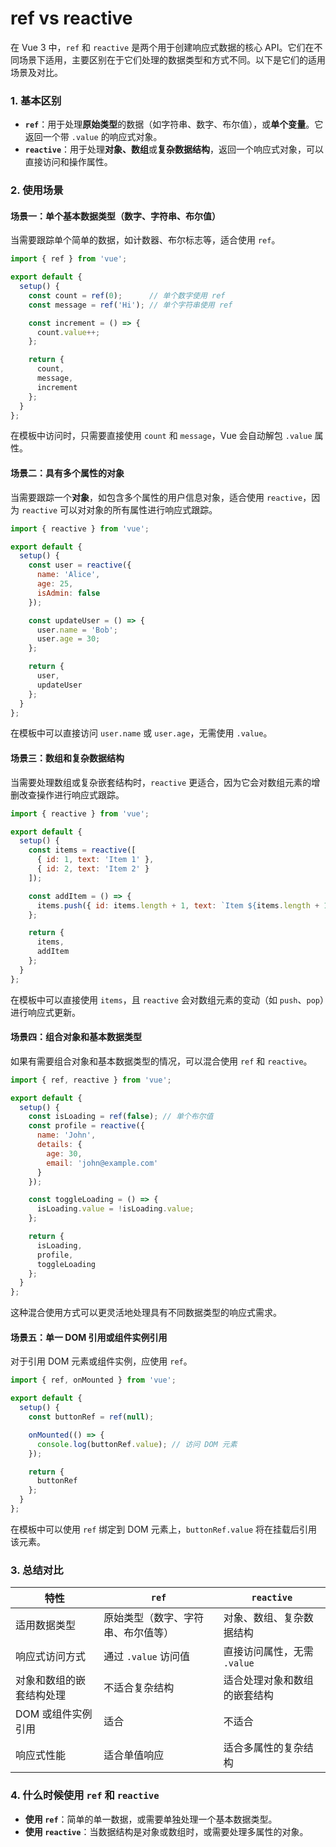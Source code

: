 # ref vs reactive

在 Vue 3 中，`ref` 和 `reactive` 是两个用于创建响应式数据的核心 API。它们在不同场景下适用，主要区别在于它们处理的数据类型和方式不同。以下是它们的适用场景及对比。

### 1. 基本区别

- **`ref`**：用于处理**原始类型**的数据（如字符串、数字、布尔值），或**单个变量**。它返回一个带 `.value` 的响应式对象。
- **`reactive`**：用于处理**对象、数组**或**复杂数据结构**，返回一个响应式对象，可以直接访问和操作属性。

### 2. 使用场景

#### 场景一：单个基本数据类型（数字、字符串、布尔值）

当需要跟踪单个简单的数据，如计数器、布尔标志等，适合使用 `ref`。

```javascript
import { ref } from 'vue';

export default {
  setup() {
    const count = ref(0);      // 单个数字使用 ref
    const message = ref('Hi'); // 单个字符串使用 ref

    const increment = () => {
      count.value++;
    };

    return {
      count,
      message,
      increment
    };
  }
};
```

在模板中访问时，只需要直接使用 `count` 和 `message`，Vue 会自动解包 `.value` 属性。

#### 场景二：具有多个属性的对象

当需要跟踪一个**对象**，如包含多个属性的用户信息对象，适合使用 `reactive`，因为 `reactive` 可以对对象的所有属性进行响应式跟踪。

```javascript
import { reactive } from 'vue';

export default {
  setup() {
    const user = reactive({
      name: 'Alice',
      age: 25,
      isAdmin: false
    });

    const updateUser = () => {
      user.name = 'Bob';
      user.age = 30;
    };

    return {
      user,
      updateUser
    };
  }
};
```

在模板中可以直接访问 `user.name` 或 `user.age`，无需使用 `.value`。

#### 场景三：数组和复杂数据结构

当需要处理数组或复杂嵌套结构时，`reactive` 更适合，因为它会对数组元素的增删改查操作进行响应式跟踪。

```javascript
import { reactive } from 'vue';

export default {
  setup() {
    const items = reactive([
      { id: 1, text: 'Item 1' },
      { id: 2, text: 'Item 2' }
    ]);

    const addItem = () => {
      items.push({ id: items.length + 1, text: `Item ${items.length + 1}` });
    };

    return {
      items,
      addItem
    };
  }
};
```

在模板中可以直接使用 `items`，且 `reactive` 会对数组元素的变动（如 `push`、`pop`）进行响应式更新。

#### 场景四：组合对象和基本数据类型

如果有需要组合对象和基本数据类型的情况，可以混合使用 `ref` 和 `reactive`。

```javascript
import { ref, reactive } from 'vue';

export default {
  setup() {
    const isLoading = ref(false); // 单个布尔值
    const profile = reactive({
      name: 'John',
      details: {
        age: 30,
        email: 'john@example.com'
      }
    });

    const toggleLoading = () => {
      isLoading.value = !isLoading.value;
    };

    return {
      isLoading,
      profile,
      toggleLoading
    };
  }
};
```

这种混合使用方式可以更灵活地处理具有不同数据类型的响应式需求。

#### 场景五：单一 DOM 引用或组件实例引用

对于引用 DOM 元素或组件实例，应使用 `ref`。

```javascript
import { ref, onMounted } from 'vue';

export default {
  setup() {
    const buttonRef = ref(null);

    onMounted(() => {
      console.log(buttonRef.value); // 访问 DOM 元素
    });

    return {
      buttonRef
    };
  }
};
```

在模板中可以使用 `ref` 绑定到 DOM 元素上，`buttonRef.value` 将在挂载后引用该元素。

### 3. 总结对比

| 特性                     | `ref`                              | `reactive`                   |
| ------------------------ | ---------------------------------- | ---------------------------- |
| 适用数据类型             | 原始类型（数字、字符串、布尔值等） | 对象、数组、复杂数据结构     |
| 响应式访问方式           | 通过 `.value` 访问值               | 直接访问属性，无需 `.value`  |
| 对象和数组的嵌套结构处理 | 不适合复杂结构                     | 适合处理对象和数组的嵌套结构 |
| DOM 或组件实例引用       | 适合                               | 不适合                       |
| 响应式性能               | 适合单值响应                       | 适合多属性的复杂结构         |

### 4. 什么时候使用 `ref` 和 `reactive`

- **使用 `ref`**：简单的单一数据，或需要单独处理一个基本数据类型。
- **使用 `reactive`**：当数据结构是对象或数组时，或需要处理多属性的对象。